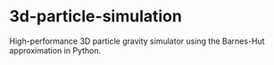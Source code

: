 # 3d-particle-simulation
High-performance 3D particle gravity simulator using the Barnes-Hut approximation in Python.
